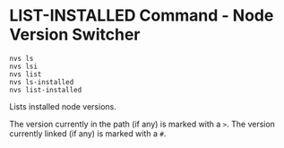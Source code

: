 # LIST-INSTALLED Command - Node Version Switcher
```
nvs ls
nvs lsi
nvs list
nvs ls-installed
nvs list-installed
```
Lists installed node versions.

The version currently in the path (if any) is marked with a `>`.
The version currently linked (if any) is marked with a `#`.
